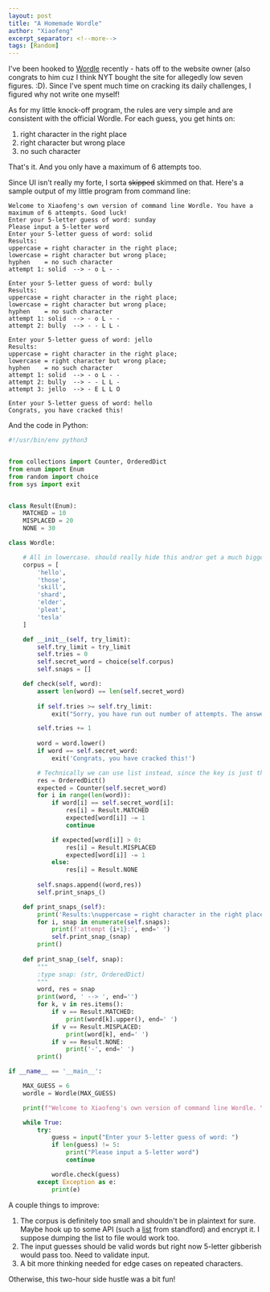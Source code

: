```yaml
---
layout: post
title: "A Homemade Wordle"
author: "Xiaofeng"
excerpt_separator: <!--more-->
tags: [Random]
---
```


I've been hooked to [Wordle](https://www.powerlanguage.co.uk/wordle/) recently - <!--more--> hats off to the website owner (also congrats to him cuz I think NYT bought the site for allegedly low seven figures. :D). Since I've spent much time on cracking its daily challenges, I figured why not write one myself!

As for my little knock-off program, the rules are very simple and are consistent with the official Wordle. For each guess, you get hints on:

1. right character in the right place
2. right character but wrong place
3. no such character

That's it. And you only have a maximum of 6 attempts too.

Since UI isn't really my forte, I sorta ~~skipped~~ skimmed on that. Here's a sample output of my little program from command line:

```text
Welcome to Xiaofeng's own version of command line Wordle. You have a maximum of 6 attempts. Good luck!
Enter your 5-letter guess of word: sunday
Please input a 5-letter word
Enter your 5-letter guess of word: solid
Results:
uppercase = right character in the right place; 
lowercase = right character but wrong place; 
hyphen    = no such character
attempt 1: solid  --> - o L - - 

Enter your 5-letter guess of word: bully
Results:
uppercase = right character in the right place; 
lowercase = right character but wrong place; 
hyphen    = no such character
attempt 1: solid  --> - o L - - 
attempt 2: bully  --> - - L L - 

Enter your 5-letter guess of word: jello
Results:
uppercase = right character in the right place; 
lowercase = right character but wrong place; 
hyphen    = no such character
attempt 1: solid  --> - o L - - 
attempt 2: bully  --> - - L L - 
attempt 3: jello  --> - E L L O 

Enter your 5-letter guess of word: hello
Congrats, you have cracked this!

```

And the code in Python:

```python
#!/usr/bin/env python3


from collections import Counter, OrderedDict
from enum import Enum
from random import choice
from sys import exit


class Result(Enum):
    MATCHED = 10
    MISPLACED = 20
    NONE = 30

class Wordle:

    # All in lowercase. should really hide this and/or get a much bigger dictionary
    corpus = [
        'hello',
        'those',
        'skill',
        'shard',
        'elder',
        'pleat',
        'tesla'
    ]

    def __init__(self, try_limit):
        self.try_limit = try_limit
        self.tries = 0
        self.secret_word = choice(self.corpus)
        self.snaps = []

    def check(self, word):
        assert len(word) == len(self.secret_word)
    
        if self.tries >= self.try_limit:
            exit("Sorry, you have run out number of attempts. The answer is {self.secret_word}. Better luck on the next Wordle!")

        self.tries += 1
        
        word = word.lower()
        if word == self.secret_word:
            exit('Congrats, you have cracked this!')

        # Technically we can use list instead, since the key is just the index. But I just love OrderedDict too much
        res = OrderedDict()
        expected = Counter(self.secret_word)
        for i in range(len(word)):
            if word[i] == self.secret_word[i]:
                res[i] = Result.MATCHED
                expected[word[i]] -= 1
                continue

            if expected[word[i]] > 0:
                res[i] = Result.MISPLACED
                expected[word[i]] -= 1
            else:
                res[i] = Result.NONE
        
        self.snaps.append((word,res))
        self.print_snaps_()

    def print_snaps_(self):
        print('Results:\nuppercase = right character in the right place; \nlowercase = right character but wrong place; \nhyphen    = no such character')
        for i, snap in enumerate(self.snaps):
            print(f'attempt {i+1}:', end=' ')
            self.print_snap_(snap)
        print()
        
    def print_snap_(self, snap):
        """
        :type snap: (str, OrderedDict)
        """
        word, res = snap
        print(word, ' --> ', end='')
        for k, v in res.items():
            if v == Result.MATCHED:
                print(word[k].upper(), end=' ')
            if v == Result.MISPLACED:
                print(word[k], end=' ')
            if v == Result.NONE:
                print('-', end=' ')
        print()

if __name__ == '__main__':

    MAX_GUESS = 6
    wordle = Wordle(MAX_GUESS)

    print(f"Welcome to Xiaofeng's own version of command line Wordle. You have a maximum of {MAX_GUESS} attempts. Good luck!")

    while True:
        try:
            guess = input("Enter your 5-letter guess of word: ")
            if len(guess) != 5:
                print("Please input a 5-letter word")
                continue

            wordle.check(guess)
        except Exception as e:
            print(e)

```

A couple things to improve:

1. The corpus is definitely too small and shouldn't be in plaintext for sure. Maybe hook up to some API (such a [list](https://www-cs-faculty.stanford.edu/~knuth/sgb-words.txt) from standford) and encrypt it. I suppose dumping the list to file would work too.
2. The input guesses should be valid words but right now 5-letter gibberish would pass too. Need to validate input.
3. A bit more thinking needed for edge cases on repeated characters.

Otherwise, this two-hour side hustle was a bit fun!
